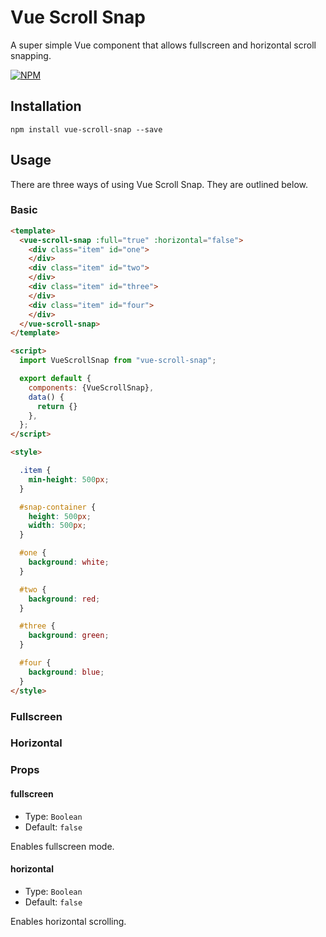 # Vue Scroll Snap

A super simple Vue component that allows fullscreen and horizontal scroll snapping.

[![NPM](https://nodei.co/npm/vue-scroll-snap.png?downloads=true&downloadRank=true&stars=true)](https://nodei.co/npm/vue-scroll-snap/)

## Installation

`npm install vue-scroll-snap --save`

## Usage

There are three ways of using Vue Scroll Snap. They are outlined below.

### Basic

```html
<template>
  <vue-scroll-snap :full="true" :horizontal="false">
    <div class="item" id="one">
    </div>
    <div class="item" id="two">
    </div>
    <div class="item" id="three">
    </div>
    <div class="item" id="four">
    </div>
  </vue-scroll-snap>
</template>

<script>
  import VueScrollSnap from "vue-scroll-snap";

  export default {
    components: {VueScrollSnap},
    data() {
      return {}
    },
  };
</script>

<style>

  .item {
    min-height: 500px;
  }

  #snap-container {
    height: 500px;
    width: 500px;
  }

  #one {
    background: white;
  }

  #two {
    background: red;
  }

  #three {
    background: green;
  }

  #four {
    background: blue;
  }
</style>

```

### Fullscreen
### Horizontal

### Props

#### fullscreen

- Type: `Boolean`
- Default: `false`

Enables fullscreen mode.

#### horizontal

- Type: `Boolean`
- Default: `false`

Enables horizontal scrolling.
